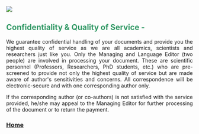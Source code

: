 <img src="https://beijingkejiaodongli.github.io/banner.jpg" class="alignright" />

<h2 style="text-align: justify;"><strong><span style="color: #339966;">Confidentiality &amp; Quality of Service -</span> </strong></h2>

<p style="text-align: justify;">We guarantee confidential handling of your documents and provide you the highest quality of service as we are all academics, scientists and researchers just like you. Only the Managing and Language Editor (two people) are involved in processing your document. These are scientific personnel (Professors, Researchers, PhD students, etc.) who are pre-screened to provide not only the highest quality of service but are made aware of author's sensitivities and concerns. All correspondence will be electronic-secure and with one corresponding author only.</p>

<p style="text-align: justify;">If the corresponding author (or co-authors) is not satisfied with the service provided, he/she may appeal to the Managing Editor for further processing of the document or to return the payment.</p>

 

<h3><strong><a href="https://beijingkejiaodongli.github.io">Home</a></strong></h3>

<p style="text-align: right;"><strong> </strong></p>
